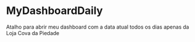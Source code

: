 # MyDashboardDaily
Atalho para abrir meu dashboard com a data atual todos os dias apenas da Loja Cova da Piedade
